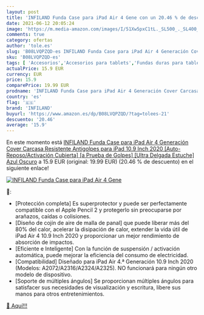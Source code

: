 ```yaml
---
layout: post
title: 'INFILAND Funda Case para iPad Air 4 Gene con un 20.46 % de descuento'
date: 2021-06-12 20:05:24
image: 'https://m.media-amazon.com/images/I/51Xw5pxC1tL._SL500_._SL400_.jpg'
comments: true
category: ofertas
author: 'tole.es'
slug: 'B08LVQPZQD-es INFILAND Funda Case para iPad Air 4 Generación Cover...'
sku: 'B08LVQPZQD-es'
tags: [ 'Accesorios','Accesorios para tablets','Fundas duras para tablets','Fundas para tablets','Informática','infiland','ipad', ]
actualPrice: 15.9 EUR
currency: EUR
price: 15.9
comparePrice: 19.99 EUR
prodname: 'INFILAND Funda Case para iPad Air 4 Generación Cover Carcasa Resistente Antigolpes para iPad 10.9 Inch 2020 [Auto-Reposo/Activación Cubierta] [a Prueba de Golpes] [Ultra Delgada Estuche] Azul Oscuro'
country: 'es'
flag: '🇪🇸'
brand: 'INFILAND'
buyurl: 'https://www.amazon.es/dp/B08LVQPZQD/?tag=tolees-21'
descuento: '20.46'
average: '15.9'
---
```


En este momento está [INFILAND Funda Case para iPad Air 4 Generación Cover Carcasa Resistente Antigolpes para iPad 10.9 Inch 2020 [Auto-Reposo/Activación Cubierta] [a Prueba de Golpes] [Ultra Delgada Estuche] Azul Oscuro](https://www.amazon.es/dp/B08LVQPZQD/?tag=tolees-21) a 15.9 EUR (original: 19.99 EUR) (20.46 %  de descuento) en el siguiente enlace!

[![INFILAND Funda Case para iPad Air 4 Gene](https://m.media-amazon.com/images/I/51Xw5pxC1tL._SL500_._SL400_.jpg)](https://www.amazon.es/dp/B08LVQPZQD/?tag=tolees-21)

🔎:

- [Protección completa] Es superprotector y puede ser perfectamente compatible con el Apple Pencil 2 y protegerlo sin preocuparse por arañazos, caídas o colisiones.
- [Diseño de cojín de aire de malla de panal] que puede liberar más del 80% del calor, acelerar la disipación de calor, extender la vida útil de iPad Air 4 10.9 Inch 2020 y proporcionar un mejor rendimiento de absorción de impactos.
- [Eficiente e Inteligente] Con la función de suspensión / activación automática, puede mejorar la eficiencia del consumo de electricidad.
- [Compatibilidad] Diseñado para iPad Air 4.ª Generación 10.9 Inch 2020 (Modelos: A2072/A2316/A2324/A2325). NO funcionará para ningún otro modelo de dispositivo.
- [Soporte de múltiples ángulos] Se proporcionan múltiples ángulos para satisfacer sus necesidades de visualización y escritura, libere sus manos para otros entretenimientos.

[🛒 Aquí!!!](https://www.amazon.es/dp/B08LVQPZQD/?tag=tolees-21)
